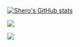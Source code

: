 [![Shero's GitHub stats](https://github-readme-stats.vercel.app/api?username=Shero1488)](https://github.com/anuraghazra/github-readme-stats)

![](https://github-profile-summary-cards.vercel.app/api/cards/profile-details?username=Shero1488&theme=solarized_dark)

![](https://github-profile-summary-cards.vercel.app/api/cards/stats?username=Shero1488&theme=solarized_dark)

